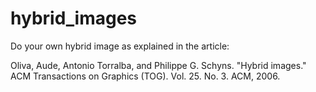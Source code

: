 # hybrid_images

Do your own hybrid image as explained in the article:

Oliva, Aude, Antonio Torralba, and Philippe G. Schyns. "Hybrid images." ACM Transactions on Graphics (TOG). Vol. 25. No. 3. ACM, 2006.


